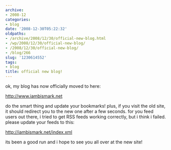 ```yaml
---
archive:
- 2008-12
categories:
- blog
date: '2008-12-30T05:22:32'
oldpaths:
- /archive/2008/12/30/official-new-blog.html
- /wp/2008/12/30/official-new-blog/
- /2008/12/30/official-new-blog/
- /blog/266
slug: '1230614552'
tags:
- blog
title: official new blog!
---
```


ok, my blog has now officially moved to here:

http://www.iambismark.net

do the smart thing and update your bookmarks! plus, if you visit the old
site, it should redirect you to the new one after a few seconds. for you
feed users out there, i tried to get RSS feeds working correctly, but
i think i failed. please update your feeds to this:

http://iambismark.net/index.xml

its been a good run and i hope to see you all over at the new site!


